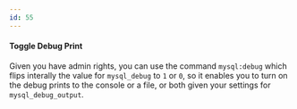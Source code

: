 ```yaml
---
id: 55
---
```


#### Toggle Debug Print

Given you have admin rights, you can use the command `mysql:debug` which flips interally the value
for `mysql_debug` to `1` or `0`, so it enables you to turn on the debug prints
to the console or a file, or both given your settings for `mysql_debug_output`.
